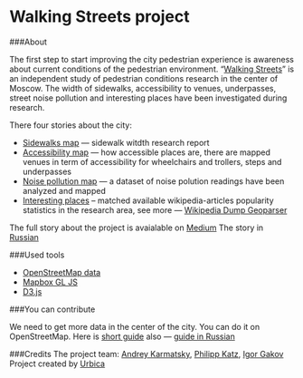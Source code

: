 # Walking Streets project

###About

The first step to start improving the city pedestrian experience is awareness about current conditions of the pedestrian environment.  “[Walking Streets](http://walkstreets.org)” is an independent study of pedestrian conditions research in the center of Moscow. The width of sidewalks, accessibility to venues, underpasses, street noise pollution and interesting places have been investigated during research.  
  
There four stories about the city:  
* [Sidewalks map](http://walkstreets.org/#mode=sidewalks) — sidewalk witdth research report
* [Accessibility map](http://walkstreets.org/#mode=accessibility) — how accessible places are, there are mapped venues in term of accessibility for wheelchairs and trollers, steps and underpasses
* [Noise pollution map](http://walkstreets.org/#mode=noise) — a dataset of noise polution readings have been analyzed and mapped
* [Interesting places](http://walkstreets.org/#mode=places) – matched available wikipedia-articles popularity statistics in the research area, see more — [Wikipedia Dump Geoparser](https://github.com/Casyfill/WikiGeoParser)  
  
The full story about the project is avaialable on [Medium](https://medium.com/@Urbica.co/4189a331348c)
The story in [Russian](https://medium.com/@iamkarma/b86ef755237f)

###Used tools

* [OpenStreetMap data](http://openstreetmap.org)
* [Mapbox GL JS](http://openstreetmap.org)
* [D3.js](http://d3js.org)

###You can contribute

We need to get more data in the center of the city. You can do it on OpenStreetMap. Here is [short guide](https://github.com/urbica/walkstreets/wiki/Contribute-the-project) also — [guide in Russian](https://github.com/urbica/walkstreets/wiki/%D0%9F%D0%BE%D0%BC%D0%BE%D1%89%D1%8C-%D0%BF%D1%80%D0%BE%D0%B5%D0%BA%D1%82%D1%83) 

###Credits
The project team: [Andrey Karmatsky](https://github.com/minikarma), [Philipp Katz](https://github.com/Casyfill/), [Igor Gakov](http://facebook.com/igor.gakov)  
Project created by [Urbica](http://urbica.co/)  
